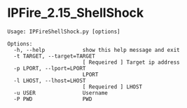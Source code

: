 # IPFire_2.15_ShellShock


    Usage: IPFireShellShock.py [options]

    Options:
      -h, --help            show this help message and exit
      -t TARGET, --target=TARGET
                            [ Requeired ] Target ip address
      -p LPORT, --lport=LPORT
                            LPORT
      -l LHOST, --lhost=LHOST
                            [ Requeired ] LHOST
      -u USER               Username
      -P PWD                PWD
